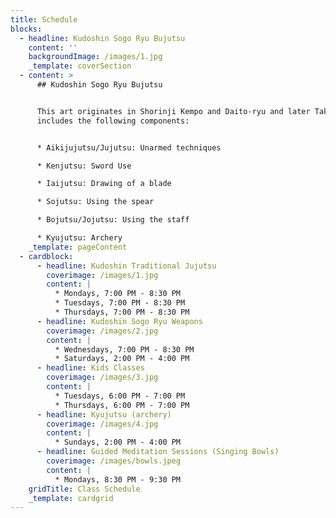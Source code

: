 ```yaml
---
title: Schedule
blocks:
  - headline: Kudoshin Sogo Ryu Bujutsu
    content: ''
    backgroundImage: /images/1.jpg
    _template: coverSection
  - content: >
      ## Kudoshin Sogo Ryu Bujutsu


      This art originates in Shorinji Kempo and Daito-ryu and later Taka-ryu and
      includes the following components:


      * Aikijujutsu/Jujutsu: Unarmed techniques

      * Kenjutsu: Sword Use

      * Iaijutsu: Drawing of a blade

      * Sojutsu: Using the spear

      * Bojutsu/Jojutsu: Using the staff

      * Kyujutsu: Archery
    _template: pageContent
  - cardblock:
      - headline: Kudoshin Traditional Jujutsu
        coverimage: /images/1.jpg
        content: |
          * Mondays, 7:00 PM - 8:30 PM
          * Tuesdays, 7:00 PM - 8:30 PM
          * Thursdays, 7:00 PM - 8:30 PM
      - headline: Kudoshin Sogo Ryu Weapons
        coverimage: /images/2.jpg
        content: |
          * Wednesdays, 7:00 PM - 8:30 PM
          * Saturdays, 2:00 PM - 4:00 PM
      - headline: Kids Classes
        coverimage: /images/3.jpg
        content: |
          * Tuesdays, 6:00 PM - 7:00 PM
          * Thursdays, 6:00 PM - 7:00 PM
      - headline: Kyujutsu (archery)
        coverimage: /images/4.jpg
        content: |
          * Sundays, 2:00 PM - 4:00 PM
      - headline: Guided Meditation Sessions (Singing Bowls)
        coverimage: /images/bowls.jpeg
        content: |
          * Mondays, 8:30 PM - 9:30 PM
    gridTitle: Class Schedule
    _template: cardgrid
---
```


